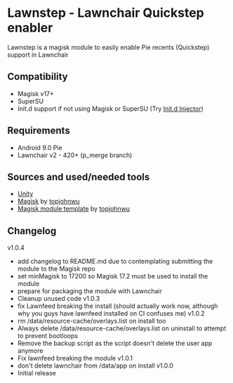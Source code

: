 # Lawnstep - Lawnchair Quickstep enabler
Lawnstep is a magisk module to easily enable Pie recents (Quickstep) support in Lawnchair

## Compatibility
 - Magisk v17+
 - SuperSU
 - Init.d support if not using Magisk or SuperSU (Try [Init.d Injector](https://forum.xda-developers.com/android/software-hacking/mod-universal-init-d-injector-wip-t3692105))

## Requirements
 - Android 9.0 Pie
 - Lawnchair v2 - 420+ (p_merge branch)

## Sources and used/needed tools
 - [Unity](https://github.com/Zackptg5/Unity)
 - [Magisk](https://github.com/topjohnwu/Magisk) by [topjohnwu](https://forum.xda-developers.com/member.php?u=4470081)
 - [Magisk module template](https://github.com/topjohnwu/magisk-module-template) by [topjohnwu](https://forum.xda-developers.com/member.php?u=4470081)

## Changelog
v1.0.4
 - add changelog to README.md due to contemplating submitting the module to the Magisk repo
 - set minMagisk to 17200 so Magisk 17.2 must be used to install the module
 - prepare for packaging the module with Lawnchair
 - Cleanup unused code
v1.0.3
 - fix Lawnfeed breaking the install (should actually work now, although why you guys have lawnfeed installed on CI confuses me)
v1.0.2
 - rm /data/resource-cache/overlays.list on install too
 - Always delete /data/resource-cache/overlays.list on uninstall to attempt to prevent bootloops
 - Remove the backup script as the script doesn't delete the user app anymore
 - Fix lawnfeed breaking the module
v1.0.1
 - don't delete lawnchair from /data/app on install
v1.0.0
 - Initial release